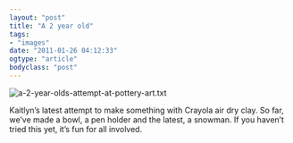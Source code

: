 ```yaml
---
layout: "post"
title: "A 2 year old"
tags: 
- "images"
date: "2011-01-26 04:12:33"
ogtype: "article"
bodyclass: "post"
---
```


![a-2-year-olds-attempt-at-pottery-art.txt](http://www.rogerstringer.com/wp-content/uploads/2011/01/iPhone-Capture1-e1296070160595.jpg)

Kaitlyn’s latest attempt to make something with Crayola air dry clay. So far, we’ve made a bowl, a pen holder and the latest, a snowman. If you haven’t tried this yet, it’s fun for all involved.